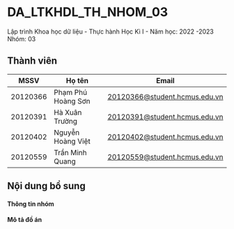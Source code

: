 # DA_LTKHDL_TH_NHOM_03
Lập trình Khoa học dữ liệu - Thực hành
Học Kì I - Năm học: 2022 -2023
Nhóm: 03
## Thành viên
| MSSV  | Họ tên | Email |
| ------------- | ------------- | ------------- |
| 20120366  | Phạm Phú Hoàng Sơn  | 20120366@student.hcmus.edu.vn |
| 20120391  | Hà Xuân Trường  | 20120391@student.hcmus.edu.vn |
| 20120402  | Nguyễn Hoàng Việt  | 20120402@student.hcmus.edu.vn |
| 20120559  | Trần Minh Quang  | 20120559@student.hcmus.edu.vn |



## Nội dung bổ sung

#### Thông tin nhóm

#### Mô tả đồ án

